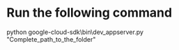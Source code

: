 # Run the following command

python google-cloud-sdk\bin\dev_appserver.py  "Complete_path_to_the_folder"